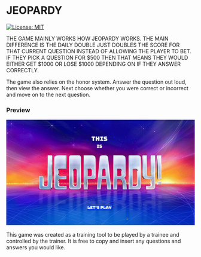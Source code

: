 # JEOPARDY 

[![License: MIT](https://img.shields.io/badge/License-MIT-yellow.svg)](https://opensource.org/licenses/MIT)

THE GAME MAINLY WORKS HOW JEOPARDY WORKS. THE MAIN DIFFERENCE IS THE DAILY DOUBLE JUST DOUBLES THE SCORE FOR THAT CURRENT QUESTION INSTEAD OF ALLOWING THE PLAYER TO BET. IF THEY PICK A QUESTION FOR $500 THEN THAT MEANS THEY WOULD EITHER GET $1000 OR LOSE $1000 DEPENDING ON IF THEY ANSWER CORRECTLY.

The game also relies on the honor system. Answer the question out loud, then view the answer. Next choose whether you were correct or incorrect and move on to the next question.

### Preview

![](Jeopardy.gif)

This game was created as a training tool to be played by a trainee and controlled by the trainer. It is free to copy and insert any questions and answers you would like.
